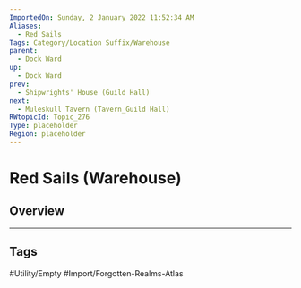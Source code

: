 ```yaml
---
ImportedOn: Sunday, 2 January 2022 11:52:34 AM
Aliases:
  - Red Sails
Tags: Category/Location Suffix/Warehouse
parent:
  - Dock Ward
up:
  - Dock Ward
prev:
  - Shipwrights' House (Guild Hall)
next:
  - Muleskull Tavern (Tavern_Guild Hall)
RWtopicId: Topic_276
Type: placeholder
Region: placeholder
---
```

# Red Sails (Warehouse)
## Overview

---
## Tags
#Utility/Empty #Import/Forgotten-Realms-Atlas


